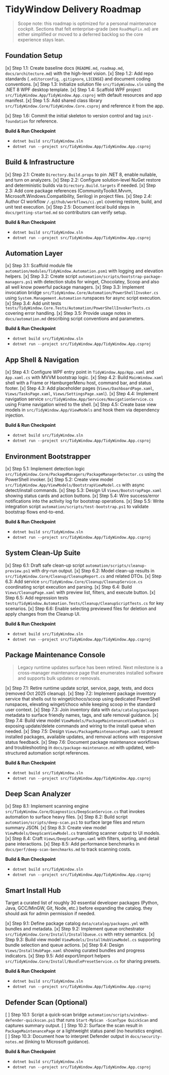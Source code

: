 # TidyWindow Delivery Roadmap

> Scope note: this roadmap is optimized for a personal maintenance cockpit. Sections that felt enterprise-grade (see `RoadMapFix.md`) are either simplified or moved to a deferred backlog so the core experience stays lean.

## Foundation Setup

[x] Step 1.1: Create baseline docs (`README.md`, `roadmap.md`, `docs/architecture.md`) with the high-level vision.
[x] Step 1.2: Add repo standards (`.editorconfig`, `.gitignore`, `LICENSE`) and document coding conventions.
[x] Step 1.3: Initialize solution file `src/TidyWindow.sln` using the .NET 8 WPF desktop template.
[x] Step 1.4: Scaffold WPF project `src/TidyWindow.App/TidyWindow.App.csproj` with default resources and app manifest.
[x] Step 1.5: Add shared class library `src/TidyWindow.Core/TidyWindow.Core.csproj` and reference it from the app.

[x] Step 1.6: Commit the initial skeleton to version control and tag `init-foundation` for reference.

**Build & Run Checkpoint**

-   `dotnet build src/TidyWindow.sln`
-   `dotnet run --project src/TidyWindow.App/TidyWindow.App.csproj`

## Build & Infrastructure

[x] Step 2.1: Create `Directory.Build.props` to pin .NET 8, enable nullable, and turn on analyzers.
[x] Step 2.2: Configure solution-level NuGet restore and deterministic builds via `Directory.Build.targets` if needed.
[x] Step 2.3: Add core package references (CommunityToolkit.Mvvm, Microsoft.Windows.Compatibility, Serilog) in project files.
[x] Step 2.4: Author CI workflow `/.github/workflows/ci.yml` covering restore, build, and unit test execution.
[x] Step 2.5: Document local build steps in `docs/getting-started.md` so contributors can verify setup.

**Build & Run Checkpoint**

-   `dotnet build src/TidyWindow.sln`
-   `dotnet run --project src/TidyWindow.App/TidyWindow.App.csproj`

## Automation Layer

[x] Step 3.1: Scaffold module file `automation/modules/TidyWindow.Automation.psm1` with logging and elevation helpers.
[x] Step 3.2: Create script `automation/scripts/bootstrap-package-managers.ps1` with detection stubs for winget, Chocolatey, Scoop and also all well know powerful package managers.
[x] Step 3.3: Implement invocation bridge `src/TidyWindow.Core/Automation/PowerShellInvoker.cs` using `System.Management.Automation` runspaces for async script execution.
[x] Step 3.4: Add unit tests `tests/TidyWindow.Core.Tests/Automation/PowerShellInvokerTests.cs` covering error handling.
[x] Step 3.5: Provide usage notes in `docs/automation.md` describing script conventions and parameters.

**Build & Run Checkpoint**

-   `dotnet build src/TidyWindow.sln`
-   `dotnet run --project src/TidyWindow.App/TidyWindow.App.csproj`

## App Shell & Navigation

[x] Step 4.1: Configure WPF entry point in `TidyWindow.App/App.xaml` and `App.xaml.cs` with MVVM bootstrap logic.
[x] Step 4.2: Build `MainWindow.xaml` shell with a Frame or HamburgerMenu host, command bar, and status footer.
[x] Step 4.3: Add placeholder pages (`Views/DashboardPage.xaml`, `Views/TasksPage.xaml`, `Views/SettingsPage.xaml`).
[x] Step 4.4: Implement navigation service `src/TidyWindow.App/Services/NavigationService.cs` using Frame navigation wired to the shell.
[x] Step 4.5: Create base view models in `src/TidyWindow.App/ViewModels` and hook them via dependency injection.

**Build & Run Checkpoint**

-   `dotnet build src/TidyWindow.sln`
-   `dotnet run --project src/TidyWindow.App/TidyWindow.App.csproj`

## Environment Bootstrapper

[x] Step 5.1: Implement detection logic `src/TidyWindow.Core/PackageManagers/PackageManagerDetector.cs` using the PowerShell invoker.
[x] Step 5.2: Create view model `src/TidyWindow.App/ViewModels/BootstrapViewModel.cs` with async detect/install commands.
[x] Step 5.3: Design UI `Views/BootstrapPage.xaml` showing status cards and action buttons.
[x] Step 5.4: Wire success/error notifications into the activity log for bootstrap operations.
[x] Step 5.5: Write integration script `automation/scripts/test-bootstrap.ps1` to validate bootstrap flows end-to-end.

**Build & Run Checkpoint**

-   `dotnet build src/TidyWindow.sln`
-   `dotnet run --project src/TidyWindow.App/TidyWindow.App.csproj`

## System Clean-Up Suite

[x] Step 6.1: Draft safe clean-up script `automation/scripts/cleanup-preview.ps1` with dry-run output.
[x] Step 6.2: Model clean-up results in `src/TidyWindow.Core/Cleanup/CleanupReport.cs` and related DTOs.
[x] Step 6.3: Add service `src/TidyWindow.Core/Cleanup/CleanupService.cs` coordinating script execution and parsing.
[x] Step 6.4: Build `Views/CleanupPage.xaml` with preview list, filters, and execute button.
[x] Step 6.5: Add regression tests `tests/TidyWindow.Automation.Tests/Cleanup/CleanupScriptTests.cs` for key scenarios.
[x] Step 6.6: Enable selecting previewed files for deletion and apply changes from the Cleanup UI.

**Build & Run Checkpoint**

-   `dotnet build src/TidyWindow.sln`
-   `dotnet run --project src/TidyWindow.App/TidyWindow.App.csproj`

## Package Maintenance Console

> Legacy runtime updates surface has been retired. Next milestone is a cross-manager maintenance page that enumerates installed software and supports bulk updates or removals.

[x] Step 7.1: Retire runtime update script, service, page, tests, and docs (removed Oct 2025 cleanup).
[x] Step 7.2: Implement package inventory service that shells out to winget/choco/scoop using dedicated PowerShell runspaces, elevating winget/choco while keeping scoop in the standard user context.
[x] Step 7.3: Join inventory data with `data/catalog/packages` metadata to surface friendly names, tags, and safe removal guidance.
[x] Step 7.4: Build view model `ViewModels/PackageMaintenanceViewModel.cs` exposing update/delete commands and wiring to the install queue when needed.
[x] Step 7.5: Design `Views/PackageMaintenancePage.xaml` to present installed packages, available updates, and removal actions with responsive status feedback.
[x] Step 7.6: Document package maintenance workflows and troubleshooting in `docs/package-maintenance.md` with updated, well-structured automation script references.

**Build & Run Checkpoint**

-   `dotnet build src/TidyWindow.sln`
-   `dotnet run --project src/TidyWindow.App/TidyWindow.App.csproj`

## Deep Scan Analyzer

[x] Step 8.1: Implement scanning engine `src/TidyWindow.Core/Diagnostics/DeepScanService.cs` that invokes automation to surface heavy files.
[x] Step 8.2: Build script `automation/scripts/deep-scan.ps1` to surface large files and return summary JSON.
[x] Step 8.3: Create view model `ViewModels/DeepScanViewModel.cs` translating scanner output to UI models.
[x] Step 8.4: Craft `Views/DeepScanPage.xaml` with filters, sorting, and detail pane interactions.
[x] Step 8.5: Add performance benchmarks in `docs/perf/deep-scan-benchmarks.md` to track scanning costs.

**Build & Run Checkpoint**

-   `dotnet build src/TidyWindow.sln`
-   `dotnet run --project src/TidyWindow.App/TidyWindow.App.csproj`

## Smart Install Hub

Target a curated list of roughly 30 essential developer packages (Python, Java, GCC/MinGW, Git, Node, etc.) before expanding the catalog. they should ask for admin permission if needed.

[x] Step 9.1: Define package catalog `data/catalog/packages.yml` with bundles and metadata.
[x] Step 9.2: Implement queue orchestrator `src/TidyWindow.Core/Install/InstallQueue.cs` with retry semantics.
[x] Step 9.3: Build view model `ViewModels/InstallHubViewModel.cs` supporting bundle selection and queue actions.
[x] Step 9.4: Design `Views/InstallHubPage.xaml` showing curated bundles and progress indicators.
[x] Step 9.5: Add export/import helpers `src/TidyWindow.Core/Install/BundlePresetService.cs` for sharing presets.

**Build & Run Checkpoint**

-   `dotnet build src/TidyWindow.sln`
-   `dotnet run --project src/TidyWindow.App/TidyWindow.App.csproj`

## Defender Scan (Optional)

[ ] Step 10.1: Script a quick-scan bridge `automation/scripts/windows-defender-quickscan.ps1` that runs `Start-MpScan -ScanType QuickScan` and captures summary output.
[ ] Step 10.2: Surface the scan result in `PackageMaintenancePage` or a lightweight status panel (no heuristics engine).
[ ] Step 10.3: Document how to interpret Defender output in `docs/security-notes.md` (linking to Microsoft guidance).

**Build & Run Checkpoint**

-   `dotnet build src/TidyWindow.sln`
-   `dotnet run --project src/TidyWindow.App/TidyWindow.App.csproj`
